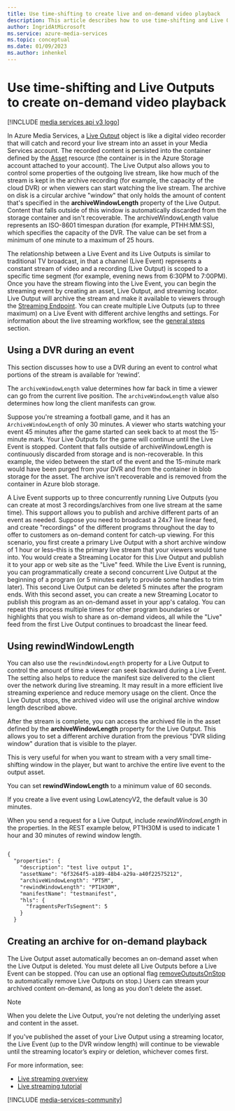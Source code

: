 ```yaml
---
title: Use time-shifting to create live and on-demand video playback
description: This article describes how to use time-shifting and Live Outputs to record Live Streams and create on-demand playback.
author: IngridAtMicrosoft
ms.service: azure-media-services
ms.topic: conceptual
ms.date: 01/09/2023
ms.author: inhenkel
---
```


# Use time-shifting and Live Outputs to create on-demand video playback

[!INCLUDE [media services api v3 logo](./includes/v3-hr.md)]

In Azure Media Services, a [Live Output](/rest/api/media/liveoutputs) object is like a digital video recorder that will catch and record your live stream into an asset in your Media Services account. The recorded content is persisted into the container defined by the [Asset](/rest/api/media/assets) resource (the container is in the Azure Storage account attached to your account). The Live Output also allows you to control some properties of the outgoing live stream, like how much of the stream is kept in the archive recording (for example, the capacity of the cloud DVR) or when viewers can start watching the live stream. The archive on disk is a circular archive "window" that only holds the amount of content that's specified in the **archiveWindowLength** property of the Live Output. Content that falls outside of this window is automatically discarded from the storage container and isn't recoverable. The archiveWindowLength value represents an ISO-8601 timespan duration (for example, PTHH:MM:SS), which specifies the capacity of the DVR. The value can be set from a minimum of one minute to a maximum of 25 hours.

The relationship between a Live Event and its Live Outputs is similar to traditional TV broadcast, in that a channel (Live Event) represents a constant stream of video and a recording (Live Output) is scoped to a specific time segment (for example, evening news from 6:30PM to 7:00PM). Once you have the stream flowing into the Live Event, you can begin the streaming event by creating an asset, Live Output, and streaming locator. Live Output will archive the stream and make it available to viewers through the [Streaming Endpoint](/rest/api/media/streamingendpoints). You can create multiple Live Outputs (up to three maximum) on a Live Event with different archive lengths and settings. For information about the live streaming workflow, see the [general steps](stream-live-streaming-concept.md#general-steps) section.

## Using a DVR during an event

This section discusses how to use a DVR during an event to control what portions of the stream is available for ‘rewind’.

The `archiveWindowLength` value determines how far back in time a viewer can go from the current live position. The `archiveWindowLength` value also determines how long the client manifests can grow.

Suppose you're streaming a football game, and it has an `ArchiveWindowLength` of only 30 minutes. A viewer who starts watching your event 45 minutes after the game started can seek back to at most the 15-minute mark. Your Live Outputs for the game will continue until the Live Event is stopped. Content that falls outside of archiveWindowLength is continuously discarded from storage and is non-recoverable. In this example, the video between the start of the event and the 15-minute mark would have been purged from your DVR and from the container in blob storage for the asset. The archive isn't recoverable and is removed from the container in Azure blob storage.

A Live Event supports up to three concurrently running Live Outputs (you can create at most 3 recordings/archives from one live stream at the same time). This support allows you to publish and archive different parts of an event as needed. Suppose you need to broadcast a 24x7 live linear feed, and create "recordings" of the different programs throughout the day to offer to customers as on-demand content for catch-up viewing. For this scenario, you first create a primary Live Output with a short archive window of 1 hour or less–this is the primary live stream that your viewers would tune into. You would create a Streaming Locator for this Live Output and publish it to your app or web site as the "Live" feed. While the Live Event is running, you can programmatically create a second concurrent Live Output at the beginning of a program (or 5 minutes early to provide some handles to trim later). This second Live Output can be deleted 5 minutes after the program ends. With this second asset, you can create a new Streaming Locator to publish this program as an on-demand asset in your app's catalog. You can repeat this process multiple times for other program boundaries or highlights that you wish to share as on-demand videos, all while the "Live" feed from the first Live Output continues to broadcast the linear feed.

## Using rewindWindowLength

You can also use the `rewindWindowLength` property for a Live Output to control the amount of time a viewer can seek backward during a Live Event. The setting also helps to reduce the manifest size delivered to the client over the network during live streaming. It may result in a more efficient live streaming experience and reduce memory usage on the client. Once the Live Output stops, the archived video will use the original archive window length described above.

After the stream is complete, you can access the archived file in the asset defined by the **archiveWindowLength** property for the Live Output. This allows you to set a different archive duration from the previous "DVR sliding window" duration that is visible to the player.

This is very useful for when you want to stream with a very small time-shifting window in the player, but want to archive the entire live event to the output asset.

You can set **rewindWindowLength** to a minimum value of 60 seconds.

If you create a live event using LowLatencyV2, the default value is 30 minutes.

When you send a request for a Live Output, include *rewindWindowLength* in the properties. In the REST example below, PT1H30M is used to indicate 1 hour and 30 minutes of rewind window length.

```rest

{
  "properties": {
    "description": "test live output 1",
    "assetName": "6f3264f5-a189-48b4-a29a-a40f22575212",
    "archiveWindowLength": "PT5M",
    "rewindWindowLength": "PT1H30M",
    "manifestName": "testmanifest",
    "hls": {
      "fragmentsPerTsSegment": 5
    }
  }
```

## Creating an archive for on-demand playback

The Live Output asset automatically becomes an on-demand asset when the Live Output is deleted. You must delete all Live Outputs before a Live Event can be stopped. (You can use an optional flag [removeOutputsOnStop](/rest/api/media/liveevents/stop#request-body) to automatically remove Live Outputs on stop.) Users can stream your archived content on-demand, as long as you don't delete the asset.

> [!NOTE]
> When you delete the Live Output, you're not deleting the underlying asset and content in the asset.

If you've published the asset of your Live Output using a streaming locator, the Live Event (up to the DVR window length) will continue to be viewable until the streaming locator’s expiry or deletion, whichever comes first.

For more information, see:

- [Live streaming overview](stream-live-streaming-concept.md)
- [Live streaming tutorial](stream-live-tutorial-with-api.md)

[!INCLUDE [media-services-community](includes/media-services-community.md)]
